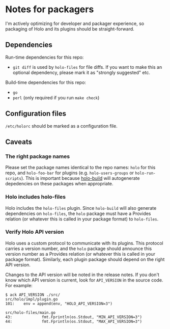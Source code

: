 # Notes for packagers

I'm actively optimizing for developer and packager experience, so packaging of
Holo and its plugins should be straight-forward.

## Dependencies

Run-time dependencies for this repo:

* `git diff` is used by `holo-files` for file diffs. If you want to make this
  an optional dependency, please mark it as "strongly suggested" etc.

Build-time dependencies for this repo:

* `go`
* `perl` (only required if you run `make check`)

## Configuration files

`/etc/holorc` should be marked as a configuration file.

## Caveats

### The right package names

Please set the package names identical to the repo names: `holo` for this repo,
and `holo-foo-bar` for plugins (e.g. `holo-users-groups` or `holo-run-scripts`).
This is important because [holo-build](https://github.com/holocm/holo-build)
will autogenerate depedencies on these packages when appropriate.

### Holo includes holo-files

Holo includes the `holo-files` plugin. Since `holo-build` will also generate
dependencies on `holo-files`, the `holo` package must have a Provides relation
(or whatever this is called in your package format) to `holo-files`.

### Verify Holo API version

Holo uses a custom protocol to communicate with its plugins. This protocol
carries a version number, and the `holo` package should announce this version
number as a Provides relation (or whatever this is called in your package
format). Similarly, each plugin package should depend on the right API version.

Changes to the API version will be noted in the release notes. If you don't
know which API version is current, look for `API_VERSION` in the source
code. For example:

    $ ack API_VERSION ./src/
    src/holo/impl/plugin.go
    101:    env = append(env, "HOLO_API_VERSION=3")

    src/holo-files/main.go
    43:             fmt.Fprintln(os.Stdout, "MIN_API_VERSION=3")
    44:             fmt.Fprintln(os.Stdout, "MAX_API_VERSION=3")
